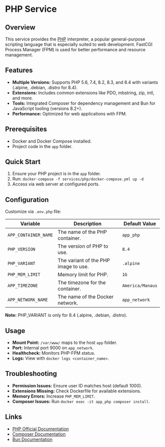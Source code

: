 # PHP Service

## Overview
This service provides the [PHP](https://www.php.net/) interpreter, a popular general-purpose scripting language that is especially suited to web development. FastCGI Process Manager (FPM) is used for better performance and resource management.

## Features
- **Multiple Versions:** Supports PHP 5.6, 7.4, 8.2, 8.3, and 8.4 with variants (.alpine, .debian, .distro for 8.4).
- **Extensions:** Includes common extensions like PDO, mbstring, zip, intl, and more.
- **Tools:** Integrated Composer for dependency management and Bun for JavaScript tooling (versions 8.2+).
- **Performance:** Optimized for web applications with FPM.

## Prerequisites
- Docker and Docker Compose installed.
- Project code in the `app` folder.

## Quick Start
1. Ensure your PHP project is in the `app` folder.
2. Run: `docker-compose -f services/php/docker-compose.yml up -d`
3. Access via web server at configured ports.

## Configuration
Customize via `.env.php` file:

| Variable           | Description                                       | Default Value    |
| ------------------ | ------------------------------------------------- | ---------------- |
| `APP_CONTAINER_NAME` | The name of the PHP container.                    | `app_php`        |
| `PHP_VERSION`      | The version of PHP to use.                        | `8.4`            |
| `PHP_VARIANT`      | The variant of the PHP image to use.              | `.alpine`        |
| `PHP_MEM_LIMIT`    | Memory limit for PHP.                             | `1G`             |
| `APP_TIMEZONE`     | The timezone for the container.                   | `America/Manaus` |
| `APP_NETWORK_NAME` | The name of the Docker network.                   | `app_network`    |

**Note:** PHP_VARIANT is only for 8.4 (.alpine, .debian, .distro).

## Usage
- **Mount Point:** `/var/www/` maps to the host `app` folder.
- **Port:** Internal port 9000 on `app_network`.
- **Healthcheck:** Monitors PHP-FPM status.
- **Logs:** View with `docker logs <container_name>`.

## Troubleshooting
- **Permission Issues:** Ensure user ID matches host (default 1000).
- **Extensions Missing:** Check Dockerfile for available extensions.
- **Memory Errors:** Increase `PHP_MEM_LIMIT`.
- **Composer Issues:** Run `docker exec -it app_php composer install`.

## Links
- [PHP Official Documentation](https://www.php.net/docs.php)
- [Composer Documentation](https://getcomposer.org/doc/)
- [Bun Documentation](https://bun.sh/docs)
